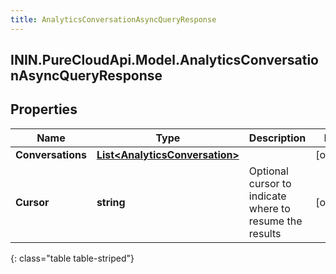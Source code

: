 ```yaml
---
title: AnalyticsConversationAsyncQueryResponse
---
```

## ININ.PureCloudApi.Model.AnalyticsConversationAsyncQueryResponse

## Properties

|Name | Type | Description | Notes|
|------------ | ------------- | ------------- | -------------|
| **Conversations** | [**List&lt;AnalyticsConversation&gt;**](AnalyticsConversation.html) |  | [optional] |
| **Cursor** | **string** | Optional cursor to indicate where to resume the results | [optional] |
{: class="table table-striped"}


